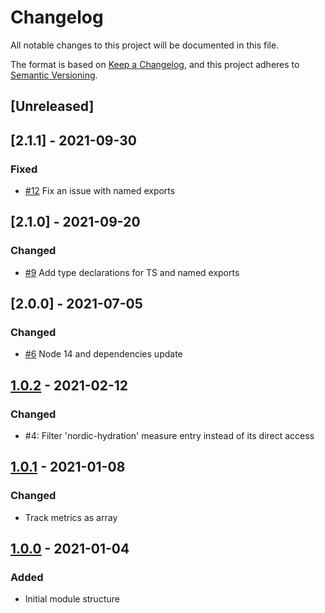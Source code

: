 # Changelog
All notable changes to this project will be documented in this file.

The format is based on [Keep a Changelog](https://keepachangelog.com/en/1.0.0/),
and this project adheres to [Semantic Versioning](https://semver.org/spec/v2.0.0.html).

## [Unreleased]

## [2.1.1] - 2021-09-30

### Fixed

- [#12](https://github.com/mercadolibre/fury_frontend-hydrate/pull/12) Fix an issue with named exports
  
## [2.1.0] - 2021-09-20

### Changed
- [#9](https://github.com/mercadolibre/fury_frontend-hydrate/pull/9) Add type declarations for TS and named exports

## [2.0.0] - 2021-07-05

### Changed
- [#6](https://github.com/mercadolibre/fury_frontend-hydrate/pull/6) Node 14 and dependencies update

## [1.0.2] - 2021-02-12

### Changed
- #4: Filter 'nordic-hydration' measure entry instead of its direct access

## [1.0.1] - 2021-01-08

### Changed
- Track metrics as array 


[1.0.1]: https://github.com/mercadolibre/fury_frontend-hydrate/releases/tag/1.0.1

## [1.0.0] - 2021-01-04

### Added
- Initial module structure


[1.0.0]: https://github.com/mercadolibre/fury_frontend-hydrate/releases/tag/1.0.0
[1.0.2]: https://github.com/mercadolibre/fury_frontend-hydrate/releases/tag/1.0.2
